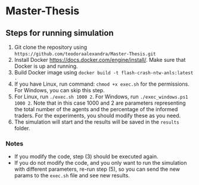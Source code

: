 # Master-Thesis

## Steps for running simulation

1. Git clone the repository using `https://github.com/teodoraalexandra/Master-Thesis.git`
2. Install Docker https://docs.docker.com/engine/install/. Make sure that Docker is up and running. 
3. Build Docker image using `docker build -t flash-crash-ntw-anls:latest .`
4. If you have Linux, run command: `chmod +x exec.sh` for the permissions. For Windows, you can skip this step.
5. For Linux, run `./exec.sh 1000 2`. For Windows, run `./exec_windows.ps1 1000 2`. Note that in this case 1000 and 2 are parameters representing the total number of the agents and the percentage of the informed traders. For the experiments, you should modify these as you need.
6. The simulation will start and the results will be saved in the `results` folder.

### Notes
* If you modify the code, step (3) should be executed again. 
* If you do not modify the code, and you only want to run the simulation with different parameters, re-run step (5), so you can send the new params to  the `exec.sh` file and see new results.